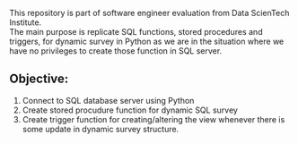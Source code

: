 This repository is part of software engineer evaluation from Data ScienTech Institute.  
The main purpose is replicate SQL functions, stored procedures and triggers, for dynamic survey in Python as we are in the situation where we have no privileges to create those function in SQL server.  


## Objective:   
1. Connect to SQL database server using Python  
2. Create stored procudure function for dynamic SQL survey  
3. Create trigger function for creating/altering the view whenever there is some update in dynamic survey structure.  

